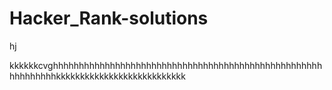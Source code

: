  # Hacker_Rank-solutions
hj


kkkkkkcvghhhhhhhhhhhhhhhhhhhhhhhhhhhhhhhhhhhhhhhhhhhhhhhhhhhhhhhhhhhhhkkkkkkkkkkkkkkkkkkkkkkkkkkk
